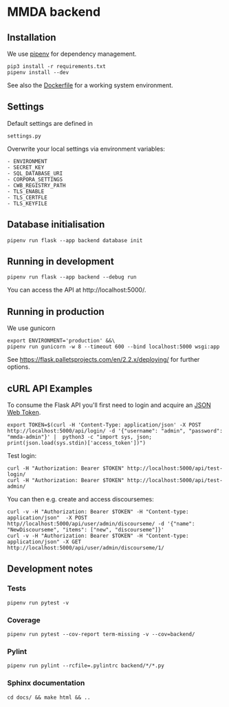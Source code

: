 # MMDA backend

## Installation

We use [pipenv](https://github.com/pypa/pipenv) for dependency management.

    pip3 install -r requirements.txt
    pipenv install --dev

See also the [Dockerfile](Dockerfile) for a working system environment.


## Settings

Default settings are defined in

    settings.py
    
Overwrite your local settings via environment variables:

    - ENVIRONMENT
    - SECRET_KEY
    - SQL_DATABASE_URI
    - CORPORA_SETTINGS
    - CWB_REGISTRY_PATH
    - TLS_ENABLE
    - TLS_CERTFLE
    - TLS_KEYFILE


## Database initialisation

    pipenv run flask --app backend database init


## Running in development

    pipenv run flask --app backend --debug run

You can access the API at http://localhost:5000/.


## Running in production

We use gunicorn 

    export ENVIRONMENT='production' &&\
    pipenv run gunicorn -w 8 --timeout 600 --bind localhost:5000 wsgi:app

See https://flask.palletsprojects.com/en/2.2.x/deploying/ for further options.


## cURL API Examples

To consume the Flask API you'll first need to login and acquire an [JSON Web Token](https://jwt.io/).

    export TOKEN=$(curl -H 'Content-Type: application/json' -X POST http://localhost:5000/api/login/ -d '{"username": "admin", "password": "mmda-admin"}' |  python3 -c "import sys, json; print(json.load(sys.stdin)['access_token'])")


Test login:

    curl -H "Authorization: Bearer $TOKEN" http://localhost:5000/api/test-login/
    curl -H "Authorization: Bearer $TOKEN" http://localhost:5000/api/test-admin/

You can then e.g. create and access discoursemes:

    curl -v -H "Authorization: Bearer $TOKEN" -H "Content-type: application/json"  -X POST http//localhost:5000/api/user/admin/discourseme/ -d '{"name": "NewDiscourseme", "items": ["new", "discourseme"]}'
    curl -v -H "Authorization: Bearer $TOKEN" -H "Content-type: application/json" -X GET http://localhost:5000/api/user/admin/discourseme/1/


## Development notes

### Tests

    pipenv run pytest -v

### Coverage

    pipenv run pytest --cov-report term-missing -v --cov=backend/

### Pylint

    pipenv run pylint --rcfile=.pylintrc backend/*/*.py

### Sphinx documentation

    cd docs/ && make html && ..

